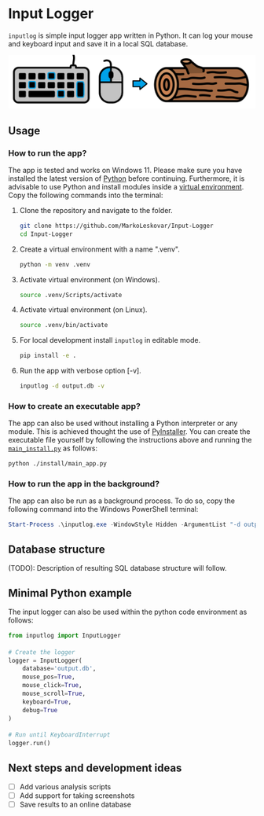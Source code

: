 # Input Logger

`inputlog` is simple input logger app written in Python. It can log your mouse and keyboard input and save it in a local SQL database.  

![app_icon](docs/teaser.png)


## Usage

### How to run the app?

The app is tested and works on Windows 11. Please make sure you have installed the latest version of [Python](https://www.python.org/downloads/) before continuing. Furthermore, it is advisable
to use Python and install modules inside a [virtual environment](https://docs.python.org/3/library/venv.html). Copy the 
following commands into the terminal:   

1. Clone the repository and navigate to the folder.
    ```sh
    git clone https://github.com/MarkoLeskovar/Input-Logger
    cd Input-Logger
   ```

2. Create a virtual environment with a name ".venv".
    ```sh
    python -m venv .venv
    ```

3. Activate virtual environment (on Windows).
    ```sh
   source .venv/Scripts/activate
   ```

4. Activate virtual environment (on Linux).
    ```sh
    source .venv/bin/activate
    ```

5. For local development install `inputlog` in editable mode.
   ```sh
   pip install -e .
   ```

6. Run the app with verbose option [-v].
   ```sh
   inputlog -d output.db -v
   ```

### How to create an executable app?

The app can also be used without installing a Python interpreter or any module. This is achieved thought the use of 
[PyInstaller](https://pyinstaller.org/en/stable/). You can create the executable file yourself by following the 
instructions above and running the [`main_install.py`](install/main_install.py) as follows:
   
   ```sh
   python ./install/main_app.py
   ```


### How to run the app in the background?

The app can also be run as a background process. To do so, copy the following command into the Windows PowerShell 
terminal:
   ```powershell
   Start-Process .\inputlog.exe -WindowStyle Hidden -ArgumentList "-d output.db"
   ```


## Database structure

(TODO): Description of resulting SQL database structure will follow.


## Minimal Python example

The input logger can also be used within the python code environment as follows:

```python
from inputlog import InputLogger

# Create the logger
logger = InputLogger(
    database='output.db', 
    mouse_pos=True,
    mouse_click=True,
    mouse_scroll=True,
    keyboard=True,
    debug=True
)

# Run until KeyboardInterrupt
logger.run()
```


## Next steps and development ideas

- [ ] Add various analysis scripts
- [ ] Add support for taking screenshots
- [ ] Save results to an online database
